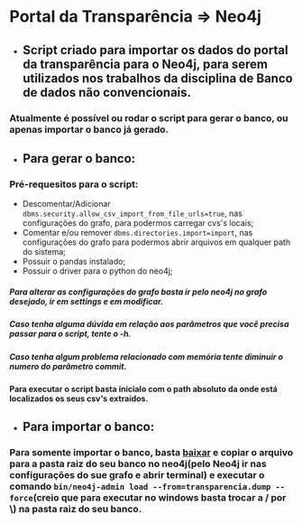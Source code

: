# Portal da Transparência => Neo4j

* ## Script criado para importar os dados do portal da transparência para o Neo4j, para serem utilizados nos trabalhos da disciplina de Banco de dados não convencionais.
### Atualmente é possível ou rodar o script para gerar o banco, ou apenas importar o banco já gerado.

* ## Para gerar o banco:

### Pré-requesitos para o script:
* Descomentar/Adicionar `dbms.security.allow_csv_import_from_file_urls=true`, nas configurações do grafo, para podermos carregar cvs's locais;
* Comentar e/ou remover `dbms.directories.import=import`, nas configurações do grafo para podermos abrir arquivos em qualquer path do sistema;
* Possuir o pandas instalado;
* Possuir o driver para o python do neo4j;
##### Para alterar as configurações do grafo basta ir pelo neo4j no grafo desejado, ir em settings e em modificar.
##### Caso tenha alguma dúvida em relação aos parâmetros que você precisa passar para o script, tente o -h.
##### Caso tenha algum problema relacionado com memória tente diminuir o numero do parâmetro commit.

#### Para executar o script basta inicialo com o path absoluto da onde está localizados os seus csv's extraídos.

* ## Para importar o banco:

### Para somente importar o banco, basta [baixar](https://drive.google.com/file/d/1efTagHwfbrTflWlBur0WufFowpLceX2S/view?usp=sharing) e copiar o arquivo para a pasta raiz do seu banco no neo4j(pelo Neo4j ir nas configurações do sue grafo e abrir terminal) e executar o comando `bin/neo4j-admin load --from=transparencia.dump --force`(creio que para executar no windows basta trocar a / por \\) na pasta raiz do seu banco.
